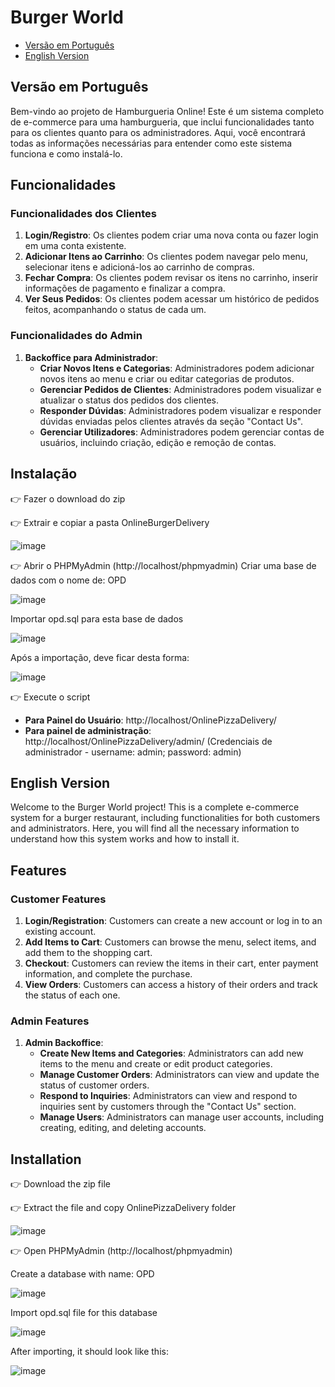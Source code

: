 # Burger World

- [Versão em Português](#versão-em-português)
- [English Version](#english-version)

## Versão em Português

Bem-vindo ao projeto de Hamburgueria Online! Este é um sistema completo de e-commerce para uma hamburgueria, que inclui funcionalidades tanto para os clientes quanto para os administradores. Aqui, você encontrará todas as informações necessárias para entender como este sistema funciona e como instalá-lo.

## Funcionalidades

### Funcionalidades dos Clientes

1. **Login/Registro**: Os clientes podem criar uma nova conta ou fazer login em uma conta existente.
2. **Adicionar Itens ao Carrinho**: Os clientes podem navegar pelo menu, selecionar itens e adicioná-los ao carrinho de compras.
3. **Fechar Compra**: Os clientes podem revisar os itens no carrinho, inserir informações de pagamento e finalizar a compra.
4. **Ver Seus Pedidos**: Os clientes podem acessar um histórico de pedidos feitos, acompanhando o status de cada um.

### Funcionalidades do Admin

1. **Backoffice para Administrador**:
    - **Criar Novos Itens e Categorias**: Administradores podem adicionar novos itens ao menu e criar ou editar categorias de produtos.
    - **Gerenciar Pedidos de Clientes**: Administradores podem visualizar e atualizar o status dos pedidos dos clientes.
    - **Responder Dúvidas**: Administradores podem visualizar e responder dúvidas enviadas pelos clientes através da seção "Contact Us".
    - **Gerenciar Utilizadores**: Administradores podem gerenciar contas de usuários, incluindo criação, edição e remoção de contas.

## Instalação

👉 Fazer o download do zip

👉 Extrair e copiar a pasta OnlineBurgerDelivery

![image](https://github.com/user-attachments/assets/34722813-525b-41df-b7f2-effa4f8321fb)

👉 Abrir o PHPMyAdmin (http://localhost/phpmyadmin)
Criar uma base de dados com o nome de: OPD

![image](https://github.com/user-attachments/assets/732a0a3d-1582-4fd1-9dd4-bb54491494a2)

Importar opd.sql para esta base de dados

![image](https://github.com/user-attachments/assets/6f230caa-fd93-463b-9151-a674fddd80ca)

Após a importação, deve ficar desta forma:

![image](https://github.com/user-attachments/assets/a82354d6-e668-4965-8c0f-a1915133b445)

👉 Execute o script

- **Para Painel do Usuário**: http://localhost/OnlinePizzaDelivery/
- **Para painel de administração**: http://localhost/OnlinePizzaDelivery/admin/
(Credenciais de administrador - username: admin; password: admin)

## English Version

Welcome to the Burger World project! This is a complete e-commerce system for a burger restaurant, including functionalities for both customers and administrators. Here, you will find all the necessary information to understand how this system works and how to install it.

## Features

### Customer Features

1. **Login/Registration**: Customers can create a new account or log in to an existing account.
2. **Add Items to Cart**: Customers can browse the menu, select items, and add them to the shopping cart.
3. **Checkout**: Customers can review the items in their cart, enter payment information, and complete the purchase.
4. **View Orders**: Customers can access a history of their orders and track the status of each one.

### Admin Features

1. **Admin Backoffice**:
    - **Create New Items and Categories**: Administrators can add new items to the menu and create or edit product categories.
    - **Manage Customer Orders**: Administrators can view and update the status of customer orders.
    - **Respond to Inquiries**: Administrators can view and respond to inquiries sent by customers through the "Contact Us" section.
    - **Manage Users**: Administrators can manage user accounts, including creating, editing, and deleting accounts.

## Installation

👉 Download the zip file

👉 Extract the file and copy OnlinePizzaDelivery folder

![image](https://github.com/user-attachments/assets/34722813-525b-41df-b7f2-effa4f8321fb)

👉 Open PHPMyAdmin (http://localhost/phpmyadmin)

Create a database with name: OPD

![image](https://github.com/user-attachments/assets/732a0a3d-1582-4fd1-9dd4-bb54491494a2)

Import opd.sql file for this database

![image](https://github.com/user-attachments/assets/6f230caa-fd93-463b-9151-a674fddd80ca)

After importing, it should look like this:

![image](https://github.com/user-attachments/assets/a82354d6-e668-4965-8c0f-a1915133b445)
